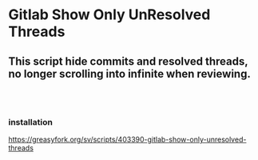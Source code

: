 # Gitlab Show Only UnResolved Threads
## This script hide commits and resolved threads, no longer scrolling into infinite when reviewing.

<br>
<br>

### installation 
https://greasyfork.org/sv/scripts/403390-gitlab-show-only-unresolved-threads
